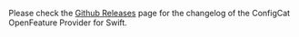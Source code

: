 Please check the [Github Releases](https://github.com/configcat/openfeature-swift/releases) page for the changelog of the ConfigCat OpenFeature Provider for Swift.